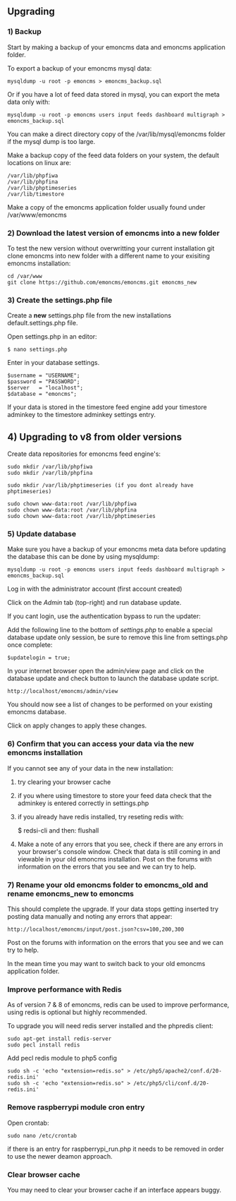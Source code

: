 ## Upgrading

### 1) Backup

Start by making a backup of your emoncms data and emoncms application folder.

To export a backup of your emoncms mysql data: 

    mysqldump -u root -p emoncms > emoncms_backup.sql
    
Or if you have a lot of feed data stored in mysql, you can export the meta data only with:
    
    mysqldump -u root -p emoncms users input feeds dashboard multigraph > emoncms_backup.sql
    
You can make a direct directory copy of the /var/lib/mysql/emoncms folder if the mysql dump is too large.

Make a backup copy of the feed data folders on your system, the default locations on linux are:

    /var/lib/phpfiwa
    /var/lib/phpfina
    /var/lib/phptimeseries
    /var/lib/timestore

Make a copy of the emoncms application folder usually found under /var/www/emoncms

### 2) Download the latest version of emoncms into a new folder

To test the new version without overwritting your current installation git clone emoncms into new folder with a different name to your exisiting emoncms installation:

    cd /var/www
    git clone https://github.com/emoncms/emoncms.git emoncms_new 

### 3) Create the settings.php file

Create a **new** settings.php file from the new installations default.settings.php file.

Open settings.php in an editor:

    $ nano settings.php

Enter in your database settings.

    $username = "USERNAME";
    $password = "PASSWORD";
    $server   = "localhost";
    $database = "emoncms";
    
If your data is stored in the timestore feed engine add your timestore adminkey to the timestore adminkey settings entry.

## 4) Upgrading to v8 from older versions

Create data repositories for emoncms feed engine's:

    sudo mkdir /var/lib/phpfiwa
    sudo mkdir /var/lib/phpfina
    
    sudo mkdir /var/lib/phptimeseries (if you dont already have phptimeseries)

    sudo chown www-data:root /var/lib/phpfiwa
    sudo chown www-data:root /var/lib/phpfina
    sudo chown www-data:root /var/lib/phptimeseries
    
### 5) Update database

Make sure you have a backup of your emoncms meta data before updating the database this can be done by using mysqldump:

    mysqldump -u root -p emoncms users input feeds dashboard multigraph > emoncms_backup.sql

Log in with the administrator account (first account created)

Click on the *Admin* tab (top-right) and run database update.

If you cant login, use the authentication bypass to run the updater:

Add the following line to the bottom of *settings.php* to enable a special database update only session, be sure to remove this line from settings.php once complete:

    $updatelogin = true;
    
In your internet browser open the admin/view page and click on the database update and check button to launch the database update script.

    http://localhost/emoncms/admin/view
    
You should now see a list of changes to be performed on your existing emoncms database.

Click on apply changes to apply these changes.

### 6) Confirm that you can access your data via the new emoncms installation

If you cannot see any of your data in the new installation:

1) try clearing your browser cache
2) if you where using timestore to store your feed data check that the adminkey is entered correctly in settings.php
3) if you already have redis installed, try reseting redis with:
        
    $ redsi-cli and then: flushall

4) Make a note of any errors that you see, check if there are any errors in your browser's console window. Check that data is still coming in and viewable in your old emoncms installation. Post on the forums with information on the errors that you see and we can try to help.

### 7) Rename your old emoncms folder to emoncms_old and rename emoncms_new to emoncms

This should complete the upgrade. If your data stops getting inserted try posting data manually and noting any errors that appear:

    http://localhost/emoncms/input/post.json?csv=100,200,300

Post on the forums with information on the errors that you see and we can try to help.

In the mean time you may want to switch back to your old emoncms application folder.

### Improve performance with Redis

As of version 7 & 8 of emoncms, redis can be used to improve performance, using redis is optional but highly recommended.

To upgrade you will need redis server installed and the phpredis client:

    sudo apt-get install redis-server
    sudo pecl install redis
    
Add pecl redis module to php5 config
    
    sudo sh -c 'echo "extension=redis.so" > /etc/php5/apache2/conf.d/20-redis.ini'
    sudo sh -c 'echo "extension=redis.so" > /etc/php5/cli/conf.d/20-redis.ini'

### Remove raspberrypi module cron entry

Open crontab:
    
    sudo nano /etc/crontab 

if there is an entry for raspberrypi_run.php it needs to be removed in order to use the newer deamon approach.

### Clear browser cache

You may need to clear your browser cache if an interface appears buggy.
